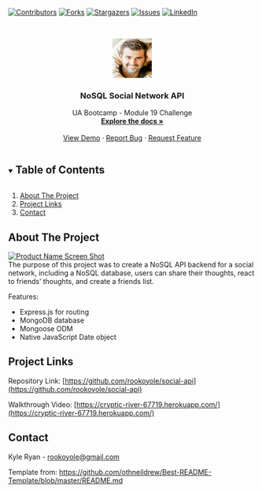 <!--
*** Thanks for checking out the Best-README-Template. If you have a suggestion
*** that would make this better, please fork the repo and create a pull request
*** or simply open an issue with the tag "enhancement".
*** Thanks again! Now go create something AMAZING! :D
***
***
***
*** To avoid retyping too much info. Do a search and replace for the following:
*** github_username, repo_name, twitter_handle, email, project_title, project_description
-->



<!-- PROJECT SHIELDS -->
<!--
*** I'm using markdown "reference style" links for readability.
*** Reference links are enclosed in brackets [ ] instead of parentheses ( ).
*** See the bottom of this document for the declaration of the reference variables
*** for contributors-url, forks-url, etc. This is an optional, concise syntax you may use.
*** https://www.markdownguide.org/basic-syntax/#reference-style-links
-->
[![Contributors][contributors-shield]][contributors-url]
[![Forks][forks-shield]][forks-url]
[![Stargazers][stars-shield]][stars-url]
[![Issues][issues-shield]][issues-url]
[![LinkedIn][linkedin-shield]][linkedin-url]



<!-- PROJECT LOGO -->
<br />
<p align="center">
  <a href="https://github.com/rookoyole/social-api">
    <img src="./public//assets/images/Profile-Pic.jpg" alt="Logo" width="80" height="80">
  </a>

  <h3 align="center">NoSQL Social Network API</h3>

  <p align="center">
    UA Bootcamp - Module 19 Challenge
        <br />
        <a href="https://github.com/rookoyole/social-api"><strong>Explore the docs »</strong></a>
        <br />
        <br />
        <a href="https://github.com/rookoyole/social-api">View Demo</a>
        ·
        <a href="https://github.com/rookoyole/social-api/issues">Report Bug</a>
        ·
        <a href="https://github.com/rookoyole/social-api/issues">Request Feature</a>
  </p>
</p>



<!-- TABLE OF CONTENTS -->
<details open="open">
  <summary><h2 style="display: inline-block">Table of Contents</h2></summary>
  <ol>
    <li><a href="#about-the-project">About The Project</a></li>
    <li><a href="#project-links">Project Links</a></li>
    <li><a href="#contact">Contact</a></li>
  </ol>
</details>



<!-- ABOUT THE PROJECT -->
## About The Project

[![Product Name Screen Shot][product-screenshot]](public/assets/images/screenshot.png)
<br />
The purpose of this project was to create a NoSQL API backend for a social network, including a NoSQL database, users can share their thoughts, react to friends’ thoughts, and create a friends list.

Features:
* Express.js for routing
* MongoDB database
* Mongoose ODM
* Native JavaScript Date object

<!-- PROJECT LINKS -->
## Project Links

Repository Link: [https://github.com/rookoyole/social-api](https://github.com/rookoyole/social-api)

Walkthrough Video: [https://cryptic-river-67719.herokuapp.com/](https://cryptic-river-67719.herokuapp.com/)

<!-- CONTACT -->
## Contact

Kyle Ryan - rookoyole@gmail.com

Template from: https://github.com/othneildrew/Best-README-Template/blob/master/README.md

<!-- MARKDOWN LINKS & IMAGES -->
<!-- https://www.markdownguide.org/basic-syntax/#reference-style-links -->
[contributors-shield]: https://img.shields.io/github/contributors/rookoyole/social-api.svg?style=for-the-badge
[contributors-url]: https://github.com/rookoyole/social-api/graphs/contributors
[forks-shield]: https://img.shields.io/github/forks/rookoyole/social-api.svg?style=for-the-badge
[forks-url]: https://github.com/rookoyole/social-api/network/members
[stars-shield]: https://img.shields.io/github/stars/rookoyole/social-api.svg?style=for-the-badge
[stars-url]: https://github.com/rookoyole/social-api/stargazers
[issues-shield]: https://img.shields.io/github/issues/rookoyole/social-api.svg?style=for-the-badge
[issues-url]: https://github.com/rookoyole/social-api/issues
[linkedin-shield]: https://img.shields.io/badge/-LinkedIn-black.svg?style=for-the-badge&logo=linkedin&colorB=555
[linkedin-url]: www.linkedin.com/in/kyle-ryan-5b526023
[product-screenshot]: assets/images/screenshot.png
